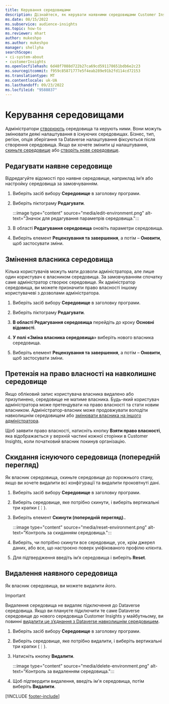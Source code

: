 ```yaml
---
title: Керування середовищами
description: Дізнайтеся, як керувати наявними середовищами Customer Insights в якості адміністратора.
ms.date: 08/15/2022
ms.subservice: audience-insights
ms.topic: how-to
ms.reviewer: mhart
author: mukeshpo
ms.author: mukeshpo
manager: shellyha
searchScope:
- ci-system-about
- customerInsights
ms.openlocfilehash: 6d48f7088d722b27ca69cd591178651bdb6e2c23
ms.sourcegitcommit: f959c85871777e5f4eab289e91b2fd114cd72153
ms.translationtype: MT
ms.contentlocale: uk-UA
ms.lasthandoff: 09/23/2022
ms.locfileid: "9588837"
---
```

# <a name="manage-environments"></a>Керування середовищами

Адміністратори [створюють](create-environment.md) середовища та керують ними. Вони можуть змінювати деякі налаштування в існуючих середовищах. Бізнес, тип, регіон, опція зберігання та Dataverse налаштування фіксуються після створення середовища. Якщо ви хочете змінити ці налаштування, [скиньте середовище](#reset-an-existing-environment-preview) або [створіть нове середовище](create-environment.md).

## <a name="edit-an-existing-environment"></a>Редагувати наявне середовище

Відредагуйте відомості про наявне середовище, наприклад ім’я або настройку середовища за замовчуванням.

1. Виберіть засіб вибору **Середовище** в заголовку програми.

1. Виберіть піктограму **Редагувати**.

   :::image type="content" source="media/edit-environment.png" alt-text="Значок для редагування параметрів середовища.":::

1. В області **Редагування середовища** оновіть параметри середовища.

1. Виберіть елемент **Рецензування та завершення**, а потім – **Оновити**, щоб застосувати зміни.

## <a name="change-the-owner-of-an-environment"></a>Змінення власника середовища

Кілька користувачів можуть мати дозволи адміністратора, але лише один користувач є власником середовища. За замовчуванням спочатку саме адміністратор створює середовище. Як адміністратор середовища, ви можете призначити право власності іншому користувачеві з дозволами адміністратора.

1. Виберіть засіб вибору **Середовище** в заголовку програми.

1. Виберіть піктограму **Редагувати**.

1. **В області Редагування середовища** перейдіть до кроку **Основні відомості**.

1. **У полі «Зміна власника середовища**» виберіть нового власника середовища.  

1. Виберіть елемент **Рецензування та завершення**, а потім – **Оновити**, щоб застосувати зміни.

## <a name="claim-ownership-of-an-environment"></a>Претензія на право власності на навколишнє середовище

Якщо обліковий запис користувача власника видалено або призупинено, середовище не матиме власника. Будь-який користувач адміністратора може претендувати на право власності та стати новим власником. Адміністратор-власник може продовжувати володіти навколишнім середовищем або [змінювати власника на іншого адміністратора](#change-the-owner-of-an-environment).

Щоб заявити право власності, натисніть кнопку **Взяти право власності**, яка відображається у верхній частині кожної сторінки в Customer Insights, коли початковий власник покинув організацію.

## <a name="reset-an-existing-environment-preview"></a>Скидання існуючого середовища (попередній перегляд)

Як власник середовища, скиньте середовище до порожнього стану, якщо ви хочете видалити всі конфігурації та видалити проковтнуті дані.

1. Виберіть засіб вибору **Середовище** в заголовку програми.

1. Виберіть середовище, яке потрібно скинути, і виберіть вертикальні три крапки (&vellip;).

1. Виберіть елемент **Скинути (попередній перегляд).**.

   :::image type="content" source="media/reset-environment.png" alt-text="Контроль за скиданням середовища.":::

1. Виберіть, чи потрібно скинути все середовище, усе, крім джерел даних, або все, що настроєно поверх уніфікованого профілю клієнта.

1. Для підтвердження введіть ім’я середовища і виберіть **Reset**.

## <a name="delete-an-existing-environment"></a>Видалення наявного середовища

Як власник середовища, ви можете видалити його.

> [!IMPORTANT]
> Видалення середовища не видаляє підключення до Dataverse середовища. Якщо ви плануєте підключити те саме Dataverse середовище до нового середовища Customer Insights у майбутньому, ви повинні [видалити це з’єднання з Dataverse навколишнім середовищем](customer-insights-dataverse.md#remove-an-existing-connection-to-a-dataverse-environment).

1. Виберіть засіб вибору **Середовище** в заголовку програми.

1. Виберіть середовище, яке потрібно видалити, і виберіть вертикальні три крапки (&vellip;). 

1. Натисніть кнопку **Видалити**.

   :::image type="content" source="media/delete-environment.png" alt-text="Контроль за видаленням середовища.":::

1. Щоб підтвердити видалення, введіть ім'я середовища, потім виберіть **Видалити**.

[!INCLUDE [footer-include](includes/footer-banner.md)]
